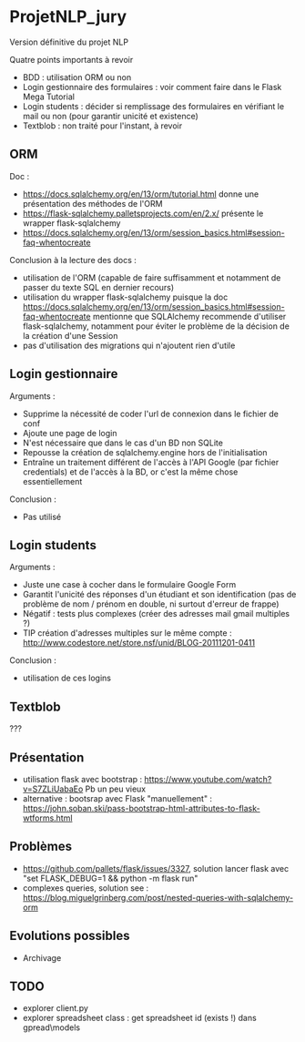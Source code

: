 # ProjetNLP_jury
Version définitive du projet NLP

Quatre points importants à revoir

* BDD : utilisation ORM ou non
* Login gestionnaire des formulaires : voir comment faire dans le Flask Mega Tutorial
* Login students : décider si remplissage des formulaires en vérifiant le mail ou non (pour garantir unicité et existence)
* Textblob : non traité pour l'instant, à revoir

## ORM
Doc : 
* https://docs.sqlalchemy.org/en/13/orm/tutorial.html donne une présentation des méthodes de l'ORM
* https://flask-sqlalchemy.palletsprojects.com/en/2.x/ présente le wrapper flask-sqlalchemy
* https://docs.sqlalchemy.org/en/13/orm/session_basics.html#session-faq-whentocreate

Conclusion à la lecture des docs :
* utilisation de l'ORM (capable de faire suffisamment et notamment de passer du texte SQL en dernier recours)
* utilisation du wrapper flask-sqlalchemy puisque la doc
https://docs.sqlalchemy.org/en/13/orm/session_basics.html#session-faq-whentocreate 
mentionne que SQLAlchemy recommende d'utiliser flask-sqlalchemy, notamment pour éviter le 
problème de la décision de la création d'une Session
* pas d'utilisation des migrations qui n'ajoutent rien d'utile

## Login gestionnaire
Arguments :
* Supprime la nécessité de coder l'url de connexion dans le fichier de conf
* Ajoute une page de login
* N'est nécessaire que dans le cas d'un BD non SQLite
* Repousse la création de sqlalchemy.engine hors de l'initialisation
* Entraîne un traitement différent de l'accès à l'API Google (par fichier
 credentials) et de l'accès à la BD, or c'est la même chose essentiellement

Conclusion :
* Pas utilisé

## Login students
Arguments :
* Juste une case à cocher dans le formulaire Google Form
* Garantit l'unicité des réponses d'un étudiant et son identification 
(pas de problème de nom / prénom en double, ni surtout d'erreur de frappe)
* Négatif : tests plus complexes (créer des adresses mail gmail multiples ?)
* TIP création d'adresses multiples sur le même compte : 
http://www.codestore.net/store.nsf/unid/BLOG-20111201-0411

Conclusion :
* utilisation de ces logins

## Textblob

???

## Présentation

* utilisation flask avec bootstrap : https://www.youtube.com/watch?v=S7ZLiUabaEo
Pb un peu vieux
* alternative : bootsrap avec Flask "manuellement" :
https://john.soban.ski/pass-bootstrap-html-attributes-to-flask-wtforms.html

## Problèmes

* https://github.com/pallets/flask/issues/3327, solution lancer flask
avec "set FLASK_DEBUG=1 && python -m flask run"
* complexes queries, solution see : 
https://blog.miguelgrinberg.com/post/nested-queries-with-sqlalchemy-orm

## Evolutions possibles
* Archivage

## TODO
* explorer client.py
* explorer spreadsheet class : get spreadsheet id (exists !) dans gpread\models
